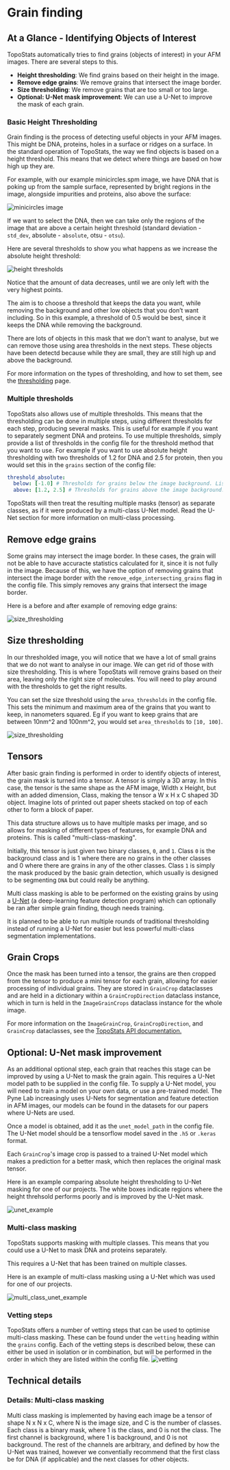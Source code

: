 # Grain finding

## At a Glance - Identifying Objects of Interest

TopoStats automatically tries to find grains (objects of interest) in your AFM images. There are several steps to this.

- **Height thresholding**: We find grains based on their height in the image.
- **Remove edge grains**: We remove grains that intersect the image border.
- **Size thresholding**: We remove grains that are too small or too large.
- **Optional: U-Net mask improvement**: We can use a U-Net to improve the mask of each grain.

### Basic Height Thresholding

Grain finding is the process of detecting useful objects in your AFM images. This might be DNA, proteins, holes in a
surface or ridges on a surface.
In the standard operation of TopoStats, the way we find objects is based on a height threshold. This means that we
detect where things are based on how high up they are.

For example, with our example minicircles.spm image, we have DNA that is poking up from the sample surface, represented
by
bright regions in the image, alongside impurities and proteins, also above the surface:

![minicircles image](../_static/images/grain_finding/grain_finding_minicircles.png)

If we want to select the DNA, then we can take only the regions of the image that are above a certain height
threshold (standard deviation - `std_dev`, absolute - `absolute`, otsu - `otsu`).

Here are several thresholds to show you what happens as we increase the absolute height threshold:

![height thresholds](../_static/images/grain_finding/grain_finding_grain_thresholds.png)

Notice that the amount of data decreases, until we are only left with the very highest points.

The aim is to choose a threshold that keeps the data you want, while removing the background and other low objects
that you don’t want including.
So in this example, a threshold of 0.5 would be best, since it keeps the DNA while removing the background.

There are lots of objects in this mask that we don't want to analyse, but we can remove those using area thresholds in
the next steps. These objects have been detectd because while they are small, they are still high up and above the
background.

For more information on the types of thresholding, and how to set them, see the [thresholding](thresholding.md) page.

### Multiple thresholds

TopoStats also allows use of multiple thresholds. This means that the thresholding can be done in multiple steps, using
different thresholds for each step, producing several masks. This is useful for example if you want to separately
segment DNA and proteins. To use multiple thresholds, simply provide a list of thresholds in the config file for the
threshold method that you want to use. For example if you want to use absolute height thresholding with two
thresholds of 1.2 for DNA and 2.5 for protein, then you would set this in the `grains` section of the config file:

```yaml
threshold_absolute:
  below: [-1.0] # Thresholds for grains below the image background. List[float].
  above: [1.2, 2.5] # Thresholds for grains above the image background. List[float].
```

TopoStats will then treat the resulting multiple masks (tensor) as separate classes, as if it were produced by a
multi-class U-Net model. Read the U-Net section for more information on multi-class processing.

## Remove edge grains

Some grains may intersect the image border. In these cases, the grain will not be able to have accuracte statistics
calculated for it, since it is not fully in the image. Because of this, we have the option of removing grains that
intersect the image border with the `remove_edge_intersecting_grains` flag in the config file. This simply removes
any grains that intersect the image border.

Here is a before and after example of removing edge grains:

![size_thresholding](../_static/images/grain_finding/grain_finding_tidy_borders.png)

## Size thresholding

In our thresholded image, you will notice that we have a lot of small grains that we do not want to analyse in our
image. We can get rid of those with size thresholding. This is where TopoStats will remove grains based on their area,
leaving only the right size of molecules. You will need to play around with the thresholds to get the right results.

You can set the size threshold using the `area_thresholds` in the config file. This sets the minimum and
maximum area of the grains that you want to keep, in nanometers squared. Eg if you want to keep grains that are between
10nm^2 and 100nm^2, you would set `area_thresholds` to `[10, 100]`.

![size_thresholding](../_static/images/grain_finding/grain_finding_size_thresholding.png)

## Tensors

After basic grain finding is performed in order to identify objects of interest, the grain mask is turned into a tensor.
A tensor is simply a 3D array. In this case, the tensor is the same shape as the AFM image, Width x Height, but with an
added dimension, Class, making the tensor a W x H x C shaped 3D object. Imagine lots of printed out paper sheets stacked
on top of each other to form a block of paper.

This data structure allows us to have multiple masks per image, and so allows for masking of different types of
features, for example DNA and proteins. This is called "multi-class-masking".

Initially, this tensor is just given two binary classes, `0`, and `1`. Class `0` is the background class and is 1 where
there are no grains in the other classes and 0 where there are grains in any of the other classes. Class `1` is simply
the mask produced by the basic grain detection, which usually is designed to be segmenting `DNA` but could really be
anything.

Multi class masking is able to be performed on the existing grains by using a
[U-Net](https://en.wikipedia.org/wiki/U-Net) (a deep-learning feature detection program) which can optionally be ran
after simple grain finding, though needs training.

It is planned to be able to run multiple rounds of traditional thresholding instead of running a U-Net for easier but
less powerful multi-class segmentation implementations.

## Grain Crops

Once the mask has been turned into a tensor, the grains are then cropped from the tensor to produce a mini tensor for
each grain, allowing for easier processing of individual grains. They are stored in `GrainCrop` dataclasses and are held
in a dictionary within a `GrainCropDirection` dataclass instance, which in turn is held in the `ImageGrainCrops`
dataclass instance for the whole image.

For more information on the `ImageGrainCrop`, `GrainCropDirection`, and `GrainCrop` dataclasses, see the [TopoStats API documentation.](https://afm-spm.github.io/TopoStats/main/autoapi/index.html)

## Optional: U-Net mask improvement

As an additional optional step, each grain that reaches this stage can be improved by using a U-Net to mask the grain
again. This requires a U-Net model path to be supplied in the config file. To supply a U-Net model, you will need to
train a model on your own data, or use a pre-trained model. The Pyne Lab increasingly uses U-Nets for segmentation
and feature detection in AFM images, our models can be found in the datasets for our papers where U-Nets are used.

Once a model is obtained, add it as the `unet_model_path` in the config file. The U-Net model should be a tensorflow
model saved in the `.h5` or `.keras` format.

Each `GrainCrop`'s image crop is passed to a trained U-Net model which makes a prediction for a better mask, which then
replaces the original mask tensor.

Here is an example comparing absolute height thresholding to U-Net masking for one of our projects. The white boxes
indicate regions where the height threhsold performs poorly and is improved by the U-Net mask.

![unet_example](../_static/images/grain_finding/grain_finding_unet_example.png)

### Multi-class masking

TopoStats supports masking with multiple classes. This means that you could use a U-Net to mask DNA and proteins
separately.

This requires a U-Net that has been trained on multiple classes.

Here is an example of multi-class masking using a U-Net which was used for one of our projects.

![multi_class_unet_example](../_static/images/grain_finding/grain_finding_unet_multi_class_example.png)

### Vetting steps

TopoStats offers a number of vetting steps that can be used to optimise multi-class masking. These can be found 
under the `vetting` heading within the `grains` config. Each of the vetting steps is described below, these can
either be used in isolation or in combination, but will be performed in the order in which they are listed within 
the config file.
![vetting](../_static/images/grain_finding/vetting.png)
## Technical details

### Details: Multi-class masking

Multi class masking is implemented by having each image be a tensor of shape N x N x C, where N is the image size,
and C is the number of classes. Each class is a binary mask, where 1 is the class, and 0 is not the class.
The first channel is background, where 1 is background, and 0 is not background. The rest of the channels
are arbitrary, and defined by how the U-Net was trained, however we conventially recommend that the first class
be for DNA (if applicable) and the next classes for other objects.
